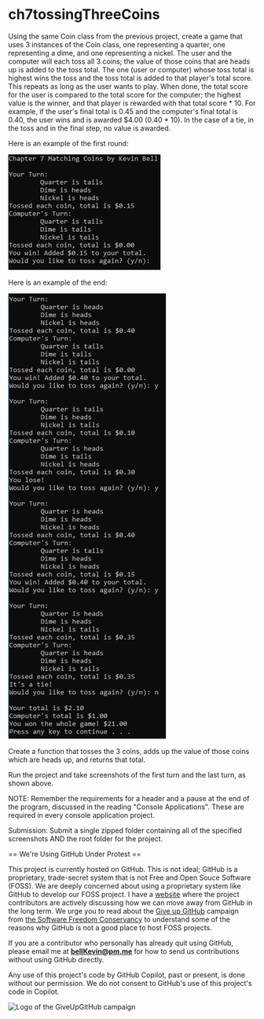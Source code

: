 # ch7tossingThreeCoins

Using the same Coin class from the previous project, create a game that uses 3 instances of the Coin class, one representing a quarter, one representing a dime, and one representing a nickel. The user and the computer will each toss all 3 coins; the value of those coins that are heads up is added to the toss total. The one (user or computer) whose toss total is highest wins the toss and the toss total is added to that player's total score. This repeats as long as the user wants to play. When done, the total score for the user is compared to the total score for the computer; the highest value is the winner, and that player is rewarded with that total score * 10. For example, if the user's final total is 0.45 and the computer's final total is 0.40, the user wins and is awarded $4.00 (0.40 * 10). In the case of a tie, in the toss and in the final step, no value is awarded.

Here is an example of the first round:

![Ch 7 Match Coins start](https://github.com/bell-kevin/ch7tossingThreeCoins/blob/main/firstTurn.PNG)

Here is an example of the end:

![Ch 7 Match Coins last](https://github.com/bell-kevin/ch7tossingThreeCoins/blob/main/lastTurn.PNG)

Create a function that tosses the 3 coins, adds up the value of those coins which are heads up, and returns that total. 

Run the project and take screenshots of the first turn and the last turn, as shown above.

NOTE: Remember the requirements for a header and a pause at the end of the program, discussed in the reading "Console Applications". These are required in every console application project.

Submission: Submit a single zipped folder containing all of the specified screenshots AND the root folder for the project.

== We're Using GitHub Under Protest ==

This project is currently hosted on GitHub.  This is not ideal; GitHub is a
proprietary, trade-secret system that is not Free and Open Souce Software
(FOSS).  We are deeply concerned about using a proprietary system like GitHub
to develop our FOSS project. I have a [website](https://bellKevin.me) where the
project contributors are actively discussing how we can move away from GitHub
in the long term.  We urge you to read about the [Give up GitHub](https://GiveUpGitHub.org) campaign 
from [the Software Freedom Conservancy](https://sfconservancy.org) to understand some of the reasons why GitHub is not 
a good place to host FOSS projects.

If you are a contributor who personally has already quit using GitHub, please
email me at **bellKevin@pm.me** for how to send us contributions without
using GitHub directly.

Any use of this project's code by GitHub Copilot, past or present, is done
without our permission.  We do not consent to GitHub's use of this project's
code in Copilot.

![Logo of the GiveUpGitHub campaign](https://sfconservancy.org/img/GiveUpGitHub.png)
